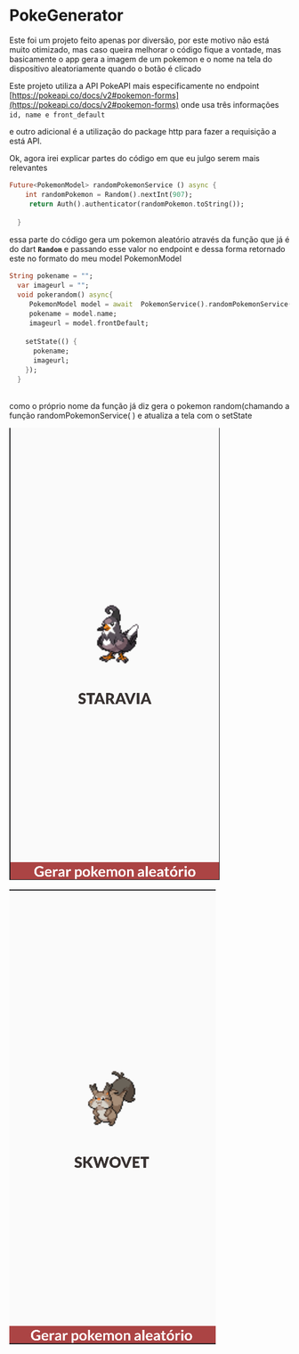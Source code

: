 # PokeGenerator

Este foi um projeto feito apenas por diversão, por este motivo não está muito otimizado, mas caso queira melhorar o código fique a vontade, mas basicamente o app gera a imagem de um pokemon e o nome na tela do dispositivo aleatoriamente quando o botão é clicado

Este projeto utiliza a API PokeAPI mais especificamente no endpoint [https://pokeapi.co/docs/v2#pokemon-forms](https://pokeapi.co/docs/v2#pokemon-forms) onde usa três informações `id, name e front_default` 

e outro adicional é a utilização do package http para fazer a requisição a está API.

Ok, agora irei explicar partes do código em que eu julgo serem mais relevantes

```dart
Future<PokemonModel> randomPokemonService () async {
    int randomPokemon = Random().nextInt(907);
     return Auth().authenticator(randomPokemon.toString());
     
  }
```

essa parte do código gera um pokemon aleatório através da função que já é do dart **`Random`** e passando esse valor no endpoint e dessa forma retornado este no formato do meu model PokemonModel 

```dart
String pokename = "";
  var imageurl = "";
  void pokerandom() async{
     PokemonModel model = await  PokemonService().randomPokemonService();
     pokename = model.name;
     imageurl = model.frontDefault;

    setState(() {
      pokename;
      imageurl;
    });
  }
 
```

como o próprio nome da função já diz gera o pokemon random(chamando a função randomPokemonService( ) e atualiza a tela com o setState 

![Untitled](PokeGenerator%206d840af515434d06bf90575f619ecda6/Untitled.png)

![Untitled](PokeGenerator%206d840af515434d06bf90575f619ecda6/Untitled%201.png)
